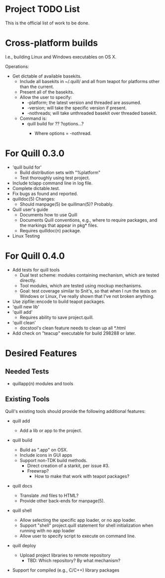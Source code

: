 # Project TODO List

This is the official list of work to be done.

# Cross-platform builds

I.e., building Linux and Windows executables on OS X.

Operations:
* Get dictable of available basekits.
  * Include all basekits in ~/.quill/ and all from teapot for platforms
    other than the current.
  * Present all of the basekits.
  * Allow the user to specify:
    * -platform; the latest version and threaded are assumed.
    * -version; will take the specific version if present.
    * -nothreads; will take unthreaded basekit over threaded basekit.
  * Command is:
    * quill build for <platform> ?<version>? ?options...?
      * Where options = -nothread.

# For Quill 0.3.0

* 'quill build for'
  * Build distribution sets with "%platform"
  * Test thoroughly using test project.
* Include tclapp command line in log file.
* Complete dictable.test.
* Fix bugs as found and reported.
* quilldoc(5) Changes:
  * Should manpage(5) be quillman(5)?  Probably.
* Quill user's guide
  * Documents how to use Quill
  * Documents Quill conventions, e.g., where to require packages, and the
    markings that appear in pkg* files.
  * Requires quilldoc(n) package.
* Linux Testing

# For Quill 0.4.0

* Add tests for quill tools
  * Dual test scheme: modules containing mechanism, which are tested
    directly.
  * Tool modules, which are tested using mockup mechanisms.
  * Goal: test coverage similar to Snit's, so that when I run the tests
    on Windows or Linux, I've really shown that I've not broken anything.
* Use zipfile::encode to build teapot packages.
* 'quill new lib'
* 'quill add'
  * Requires ability to save project.quill.
* 'quill clean'
  * docstool's clean feature needs to clean up all *.html
* Add check on "teacup" executable for build 298288 or later.

# Desired Features

## Needed Tests

* quillapp(n) modules and tools

## Existing Tools

Quill's existing tools should provide the following additional features:

* quill add
  * Add a lib or app to the project.

* quill build
  * Build as ".app" on OSX.
  * Include icons in GUI apps
  * Support non-TDK build methods.
    * Direct creation of a starkit, per issue #3.
    * Freewrap?
      * How to make that work with teapot packages?

* quill docs
  * Translate .md files to HTML?
  * Provide other back-ends for manpage(5).

* quill shell
  * Allow selecting the specific app loader, or no app loader.
  * Support "shell" project.quill statement for shell initialization
    when running with no app loader
  * Allow user to specify script to execute on command line.

* quill deploy
  * Upload project libraries to remote repository
    * TBD: Which repository?  By what mechanism?

* Support for compiled (e.g., C/C++) library packages

